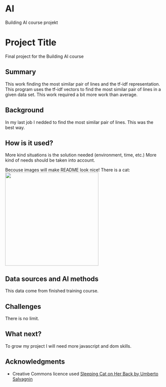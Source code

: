 # AI
Building AI course projekt
<!-- This is the markdown template for the final project of the Building AI course, 
created by Reaktor Innovations and University of Helsinki. 
Copy the template, paste it to your GitHub README and edit! -->

# Project Title

Final project for the Building AI course

## Summary

This work finding the most similar pair of lines and the tf-idf representation.
This program uses the tf-idf vectors to find the most similar pair of lines in a given data set. 
This work required a bit more work than average. 


## Background

In my last job I nedded to find the most similar pair of lines. This was the best way.

## How is it used?

More kind situations is the solution needed (environment, time, etc.) More kind of needs should be taken into account.

Becouse images will make README look nice! There is a cat:
<img src="https://upload.wikimedia.org/wikipedia/commons/5/5e/Sleeping_cat_on_her_back.jpg" width="300">

## Data sources and AI methods

This data come from finished training course. 

## Challenges

There is no limit.

## What next?

To grow my project I will need more javascript and dom skills.


## Acknowledgments

* Creative Commons licence used [Sleeping Cat on Her Back by Umberto Salvagnin](https://commons.wikimedia.org/wiki/File:Sleeping_cat_on_her_back.jpg#filelinks)
